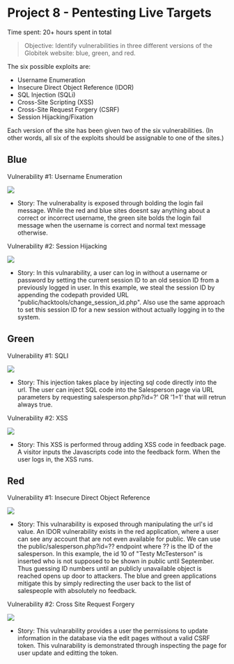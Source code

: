 # Project 8 - Pentesting Live Targets

Time spent: 20+ hours spent in total

> Objective: Identify vulnerabilities in three different versions of the Globitek website: blue, green, and red.

The six possible exploits are:
* Username Enumeration
* Insecure Direct Object Reference (IDOR)
* SQL Injection (SQLi)
* Cross-Site Scripting (XSS)
* Cross-Site Request Forgery (CSRF)
* Session Hijacking/Fixation

Each version of the site has been given two of the six vulnerabilities. (In other words, all six of the exploits should be assignable to one of the sites.)

## Blue

Vulnerability #1: Username Enumeration 
 
 ![](https://github.com/shofi384/CSC.59938---Web-Security/blob/master/Week%238-Pentesting%20Live%20Targets/usernameEnumeration.gif)
 - Story: The vulnerabality is exposed through bolding the login fail message. While the red and blue sites doesnt say anything about a correct or incorrect username, the green site bolds the login fail message when the username is correct and normal text message otherwise.

Vulnerability #2: Session Hijacking
 
 ![](https://github.com/shofi384/CSC.59938---Web-Security/blob/master/Week%238-Pentesting%20Live%20Targets/sessionHijacking.gif)
 - Story: In this vulnarability, a user can log in without a username or password by setting the current session ID to an old session ID from a previously logged in user. In this example, we steal the session ID by appending the codepath provided URL "public/hacktools/change_session_id.php". Also use the same approach to set this session ID for a new session without actually logging in to the system. 

## Green

Vulnerability #1: SQLI
 
 ![](https://github.com/shofi384/CSC.59938---Web-Security/blob/master/Week%238-Pentesting%20Live%20Targets/sqli.gif)
 - Story: This injection takes place by injecting sql code directly into the url. The user can inject SQL code into the Salesperson page via URL parameters by requesting salesperson.php?id=?' OR '1=1' that will retrun always true.

Vulnerability #2: XSS
 
 ![](https://github.com/shofi384/CSC.59938---Web-Security/blob/master/Week%238-Pentesting%20Live%20Targets/xss.gif)
 - Story: This XSS is performed throug adding XSS code in feedback page. A visitor inputs the Javascripts code <script>alert('Mallory found the XSS!');</script> into the feedback form. When the user logs in, the XSS runs. 


## Red

Vulnerability #1: Insecure Direct Object Reference
 
 ![](https://github.com/shofi384/CSC.59938---Web-Security/blob/master/Week%238-Pentesting%20Live%20Targets/idor.gif)
 - Story: This vulnarability is exposed through manipulating the url's id value. An IDOR vulnerability exists in the red application, where a user can see any account that are not even available for public. We can use the public/salesperson.php?id=?? endpoint where ?? is the ID of the salesperson. In this example, the id 10 of "Testy McTesterson" is inserted who is not supposed to be shown in public until September. Thus guessing ID numbers until an publicly unavailable object is reached opens up door to attackers. The blue and green applications mitigate this by simply redirecting the user back to the list of salespeople with absolutely no feedback.

Vulnerability #2: Cross Site Request Forgery
 
 ![](https://github.com/shofi384/CSC.59938---Web-Security/blob/master/Week%238-Pentesting%20Live%20Targets/csrf.gif)
 - Story: This vulnarability provides a user the permissions to update information in the database via the edit pages without a valid CSRF token. This vulnarability is demonstrated through inspecting the page for user update and editting the token. 
